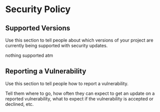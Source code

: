 # Security Policy

## Supported Versions

Use this section to tell people about which versions of your project are
currently being supported with security updates.

nothing supported atm

## Reporting a Vulnerability

Use this section to tell people how to report a vulnerability.

Tell them where to go, how often they can expect to get an update on a
reported vulnerability, what to expect if the vulnerability is accepted or
declined, etc.

